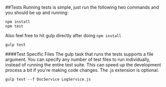 ##Tests
Running tests is simple, just run the following two commands and you should be up and running:

    npm install
    npm test

Also feel free to hit gulp directly after doing `npm install`

    gulp test

####Test Specific Files
The gulp task that runs the tests supports a file argument. You can specify any number of test files to run individually, instead of running the entire test suite. This can speed up the development process a bit if you're making code changes. The .js extension is optional.

    gulp test --f DocService LogService.js
